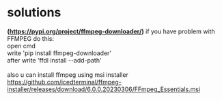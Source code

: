 # solutions
<strong>(https://pypi.org/project/ffmpeg-downloader/)</strong>
if you have problem with FFMPEG do this: <br>
open cmd <br>
write 'pip install ffmpeg-downloader' <br>
after write 'ffdl install --add-path'
<br><br>
also u can install ffmpeg using msi installer https://github.com/icedterminal/ffmpeg-installer/releases/download/6.0.0.20230306/FFmpeg_Essentials.msi